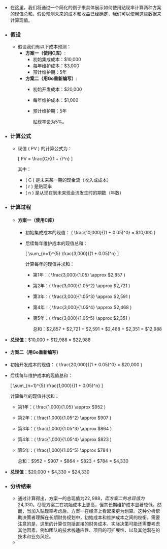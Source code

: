 - 在这里，我们将通过一个简化的例子来具体展示如何使用贴现率计算两种方案的现值总和。假设预测未来的成本和收益已经确定，我们可以使用这些数据来计算现值。
- ### 假设
	- 假设我们有以下成本预测：
		- **方案一（使用C库）**:
			- 初始集成成本：$10,000
			- 每年维护成本：$3,000
			- 预计维护期：5年
		- **方案二（用Go重新编写）**:
			- 初始开发成本：$20,000
			- 每年维护成本：$1,000
			- 预计维护期：5年
			  
			  贴现率设为5%。
- ### 计算公式
	- 现值 \( PV \) 的计算公式为：
	  
	  \[ PV = \frac{C}{(1 + r)^n} \]
	  
	  其中：
		- \( C \) 是未来某一期的现金流（收入或成本）
		- \( r \) 是贴现率
		- \( n \) 是从现在到未来现金流发生时的期数（年数）
- ### 计算过程
	- #### 方案一（使用C库）
		- 初始集成成本的现值： \( \frac{10,000}{(1 + 0.05)^0} = \$10,000 \)
		- 后续每年维护成本的现值总和：
		  
		  \[ \sum_{n=1}^{5} \frac{3,000}{(1 + 0.05)^n} \]
		  
		  计算每年的现值并求和：
			- 第1年：\( \frac{3,000}{1.05} \approx \$2,857 \)
			- 第2年：\( \frac{3,000}{1.05^2} \approx \$2,721 \)
			- 第3年：\( \frac{3,000}{1.05^3} \approx \$2,591 \)
			- 第4年：\( \frac{3,000}{1.05^4} \approx \$2,468 \)
			- 第5年：\( \frac{3,000}{1.05^5} \approx \$2,351 \)
			  
			  总和：$2,857 + $2,721 + $2,591 + $2,468 + $2,351 = $12,988
- **总现值**：$10,000 + $12,988 = $22,988
- #### 方案二（用Go重新编写）
- 初始开发成本的现值： \( \frac{20,000}{(1 + 0.05)^0} = \$20,000 \)
- 后续每年维护成本的现值总和：
  
  \[ \sum_{n=1}^{5} \frac{1,000}{(1 + 0.05)^n} \]
  
  计算每年的现值并求和：
	- 第1年：\( \frac{1,000}{1.05} \approx \$952 \)
	- 第2年：\( \frac{1,000}{1.05^2} \approx \$907 \)
	- 第3年：\( \frac{1,000}{1.05^3} \approx \$864 \)
	- 第4年：\( \frac{1,000}{1.05^4} \approx \$823 \)
	- 第5年：\( \frac{1,000}{1.05^5} \approx \$784 \)
	  
	  总和：$952 + $907 + $864 + $823 + $784 = $4,330
- **总现值**：$20,000 + $4,330 = $24,330
- ### 分析结果
	- 通过计算得出，方案一的总现值为$22,988，而方案二的总现值为$24,330。尽管方案二在初始成本上更高，但其长期维护成本显著较低。然而，当加入贴现率考虑后，方案一在经济上看起来更为划算。这种分析帮助决策者理解在长期财务规划中，初始成本和维护成本之间的权衡。需要注意的是，这里的计算仅包括直接的财务成本，实际决策可能还需要考虑其他因素，例如团队的技术栈适应性、项目的可扩展性、以及其他潜在的技术和业务风险。
	-